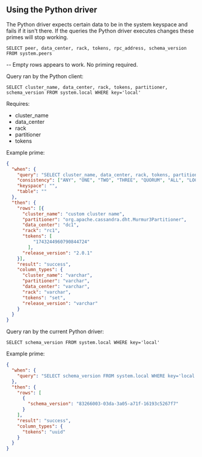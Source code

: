 ## Using the Python driver

The Python driver expects certain data to be in the system keyspace and fails if it isn't there. If the queries the Python driver executes changes these primes will stop working.

```
SELECT peer, data_center, rack, tokens, rpc_address, schema_version FROM system.peers
```

-- Empty rows appears to work. No priming required.

Query ran by the Python client:


```
SELECT cluster_name, data_center, rack, tokens, partitioner, schema_version FROM system.local WHERE key='local'
```

Requires:

* cluster_name
* data_center
* rack
* partitioner
* tokens

Example prime:


```json
{
  "when": {
    "query": "SELECT cluster_name, data_center, rack, tokens, partitioner, schema_version FROM system.local WHERE key='local'",
    "consistency": ["ANY", "ONE", "TWO", "THREE", "QUORUM", "ALL", "LOCAL_QUORUM", "EACH_QUORUM", "SERIAL", "LOCAL_SERIAL", "LOCAL_ONE"],
    "keyspace": "",
    "table": ""
  },
  "then": {
    "rows": [{
      "cluster_name": "custom cluster name",
      "partitioner": "org.apache.cassandra.dht.Murmur3Partitioner",
      "data_center": "dc1",
      "rack": "rc1",
      "tokens": [
          "1743244960790844724"
        ],
      "release_version": "2.0.1"
    }],
    "result": "success",
    "column_types": {
      "cluster_name": "varchar",
      "partitioner": "varchar",
      "data_center": "varchar",
      "rack": "varchar",
      "tokens": "set",
      "release_version": "varchar"
    }
  }
}
```


Query ran by the current Python driver:


```
SELECT schema_version FROM system.local WHERE key='local'
```

Example prime:


```json
{
  "when": {
    "query": "SELECT schema_version FROM system.local WHERE key='local'"
  },
  "then": {
    "rows": [
      {
        "schema_version": "83266003-03da-3a05-a71f-16193c5267f7"
      }
    ],
    "result": "success",
    "column_types": {
      "tokens": "uuid"
    }
  }
}
```